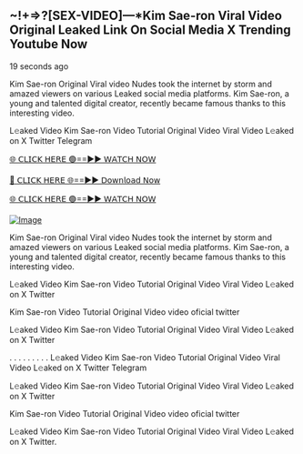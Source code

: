 ## ~!+=>?[SEX-VIDEO]—*Kim Sae-ron Viral Video Original Leaked Link On Social Media X Trending Youtube Now

19 seconds ago

Kim Sae-ron Original Viral video Nudes took the internet by storm and amazed viewers on various Leaked social media platforms. Kim Sae-ron, a young and talented digital creator, recently became famous thanks to this interesting video.

L𝚎aked Video Kim Sae-ron Video Tutorial Original Video Viral Video L𝚎aked on X Twitter Telegram

[🌐 𝖢𝖫𝖨𝖢𝖪 𝖧𝖤𝖱𝖤 🟢==►► 𝖶𝖠𝖳𝖢𝖧 𝖭𝖮𝖶](https://3-tanei-pinik.blogspot.com/2025/02/viral-video.html)

[🔴 𝖢𝖫𝖨𝖢𝖪 𝖧𝖤𝖱𝖤 🌐==►► 𝖣𝗈𝗐𝗇𝗅𝗈𝖺𝖽 𝖭𝗈𝗐](https://3-tanei-pinik.blogspot.com/2025/02/viral-video.html)

[🌐 𝖢𝖫𝖨𝖢𝖪 𝖧𝖤𝖱𝖤 🟢==►► 𝖶𝖠𝖳𝖢𝖧 𝖭𝖮𝖶](https://3-tanei-pinik.blogspot.com/2025/02/viral-video.html)

[![Image](https://github.com/user-attachments/assets/ff3b7bd4-415c-4ca3-a6c8-b1f096193c29)](https://3-tanei-pinik.blogspot.com/2025/02/viral-video.html)

Kim Sae-ron Original Viral video Nudes took the internet by storm and amazed viewers on various Leaked social media platforms. Kim Sae-ron, a young and talented digital creator, recently became famous thanks to this interesting video.

L𝚎aked Video Kim Sae-ron Video Tutorial Original Video Viral Video L𝚎aked on X Twitter

Kim Sae-ron Video Tutorial Original Video video oficial twitter

L𝚎aked Video Kim Sae-ron Video Tutorial Original Video Viral Video L𝚎aked on X Twitter

. . . . . . . . . L𝚎aked Video Kim Sae-ron Video Tutorial Original Video Viral Video L𝚎aked on X Twitter Telegram

L𝚎aked Video Kim Sae-ron Video Tutorial Original Video Viral Video L𝚎aked on X Twitter

Kim Sae-ron Video Tutorial Original Video video oficial twitter

L𝚎aked Video Kim Sae-ron Video Tutorial Original Video Viral Video L𝚎aked on X Twitter.
